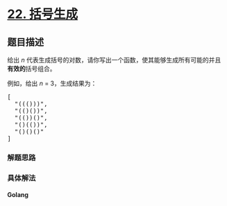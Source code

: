 # [22. 括号生成](https://leetcode-cn.com/problems/generate-parentheses)

## 题目描述
<!-- 这里写题目描述 -->
<p>给出&nbsp;<em>n</em>&nbsp;代表生成括号的对数，请你写出一个函数，使其能够生成所有可能的并且<strong>有效的</strong>括号组合。</p>

<p>例如，给出&nbsp;<em>n </em>=<em> </em>3，生成结果为：</p>

<pre>[
  &quot;((()))&quot;,
  &quot;(()())&quot;,
  &quot;(())()&quot;,
  &quot;()(())&quot;,
  &quot;()()()&quot;
]
</pre>



### 解题思路


### 具体解法

<!-- tabs:start -->

#### **Golang**
```go

```

<!-- tabs:end -->

